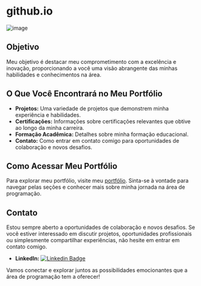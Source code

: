# github.io

![image](https://github.com/LeviLucena/github.io/assets/34045910/445f9cce-a7b6-44b5-98b5-5e28f0c9a8b0)

## Objetivo
Meu objetivo é destacar meu comprometimento com a excelência e inovação, proporcionando a você uma visão abrangente das minhas habilidades e conhecimentos na área.

## O Que Você Encontrará no Meu Portfólio
- **Projetos:** Uma variedade de projetos que demonstrem minha experiência e habilidades.
- **Certificações:** Informações sobre certificações relevantes que obtive ao longo da minha carreira.
- **Formação Acadêmica:** Detalhes sobre minha formação educacional.
- **Contato:** Como entrar em contato comigo para oportunidades de colaboração e novos desafios.

## Como Acessar Meu Portfólio
Para explorar meu portfólio, visite meu [portfólio](https://levilucena.github.io/github.io/). Sinta-se à vontade para navegar pelas seções e conhecer mais sobre minha jornada na área de programação.

## Contato
Estou sempre aberto a oportunidades de colaboração e novos desafios. Se você estiver interessado em discutir projetos, oportunidades profissionais ou simplesmente compartilhar experiências, não hesite em entrar em contato comigo.

- **LinkedIn:** [![Linkedin Badge](https://img.shields.io/badge/-LinkedIn-blue?style=flat-square&logo=Linkedin&logoColor=white&link=https://www.linkedin.com/in/levilucena/)](https://www.linkedin.com/in/levilucena/)

Vamos conectar e explorar juntos as possibilidades emocionantes que a área de programação tem a oferecer!
